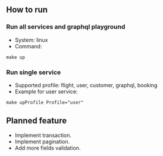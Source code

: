 ## How to run
### Run all services and graphql playground
- System: linux
- Command:
```
make up
```

### Run single service
- Supported profile: flight, user, customer, graphql, booking
- Example for user service:
```
make upProfile Profile="user"
```

## Planned feature
- Implement transaction.
- Implement pagination.
- Add more fields validation.
